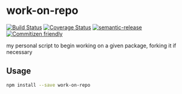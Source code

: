 # work-on-repo

[![Build Status](https://travis-ci.org/jedwards1211/work-on-repo.svg?branch=master)](https://travis-ci.org/jedwards1211/work-on-repo)
[![Coverage Status](https://codecov.io/gh/jedwards1211/work-on-repo/branch/master/graph/badge.svg)](https://codecov.io/gh/jedwards1211/work-on-repo)
[![semantic-release](https://img.shields.io/badge/%20%20%F0%9F%93%A6%F0%9F%9A%80-semantic--release-e10079.svg)](https://github.com/semantic-release/semantic-release)
[![Commitizen friendly](https://img.shields.io/badge/commitizen-friendly-brightgreen.svg)](http://commitizen.github.io/cz-cli/)

my personal script to begin working on a given package, forking it if necessary

## Usage

```sh
npm install --save work-on-repo
```

